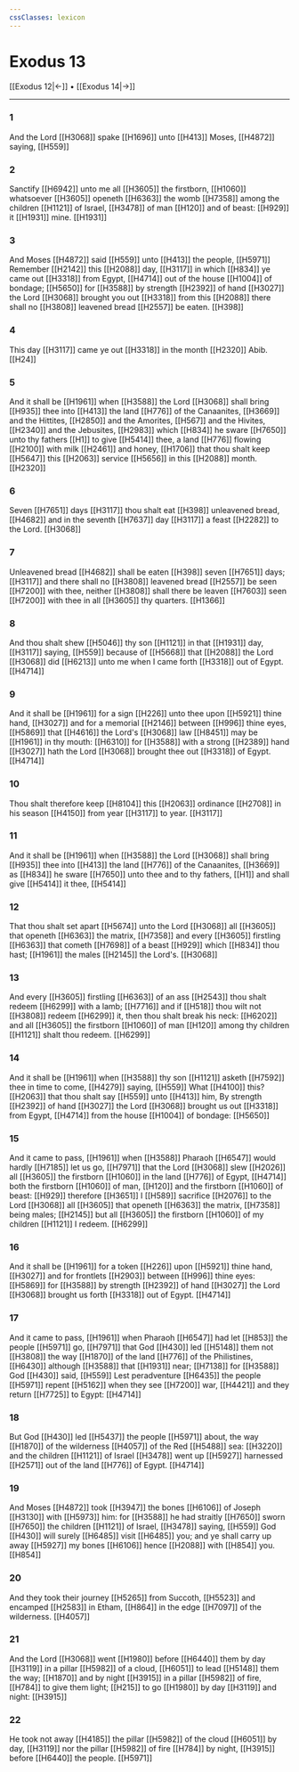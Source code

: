 ```yaml
---
cssClasses: lexicon
---
```

# Exodus 13

[[Exodus 12|←]] • [[Exodus 14|→]]

---

### 1
And the Lord [[H3068]] spake [[H1696]] unto [[H413]] Moses, [[H4872]] saying, [[H559]]

### 2
Sanctify [[H6942]] unto me all [[H3605]] the firstborn, [[H1060]] whatsoever [[H3605]] openeth [[H6363]] the womb [[H7358]] among the children [[H1121]] of Israel, [[H3478]] of man [[H120]] and of beast: [[H929]] it [[H1931]] mine. [[H1931]]

### 3
And Moses [[H4872]] said [[H559]] unto [[H413]] the people, [[H5971]] Remember [[H2142]] this [[H2088]] day, [[H3117]] in which [[H834]] ye came out [[H3318]] from Egypt, [[H4714]] out of the house [[H1004]] of bondage; [[H5650]] for [[H3588]] by strength [[H2392]] of hand [[H3027]] the Lord [[H3068]] brought you out [[H3318]] from this [[H2088]] there shall no [[H3808]] leavened bread [[H2557]] be eaten. [[H398]]

### 4
This day [[H3117]] came ye out [[H3318]] in the month [[H2320]] Abib. [[H24]]

### 5
And it shall be [[H1961]] when [[H3588]] the Lord [[H3068]] shall bring [[H935]] thee into [[H413]] the land [[H776]] of the Canaanites, [[H3669]] and the Hittites, [[H2850]] and the Amorites, [[H567]] and the Hivites, [[H2340]] and the Jebusites, [[H2983]] which [[H834]] he sware [[H7650]] unto thy fathers [[H1]] to give [[H5414]] thee, a land [[H776]] flowing [[H2100]] with milk [[H2461]] and honey, [[H1706]] that thou shalt keep [[H5647]] this [[H2063]] service [[H5656]] in this [[H2088]] month. [[H2320]]

### 6
Seven [[H7651]] days [[H3117]] thou shalt eat [[H398]] unleavened bread, [[H4682]] and in the seventh [[H7637]] day [[H3117]] a feast [[H2282]] to the Lord. [[H3068]]

### 7
Unleavened bread [[H4682]] shall be eaten [[H398]] seven [[H7651]] days; [[H3117]] and there shall no [[H3808]] leavened bread [[H2557]] be seen [[H7200]] with thee, neither [[H3808]] shall there be leaven [[H7603]] seen [[H7200]] with thee in all [[H3605]] thy quarters. [[H1366]]

### 8
And thou shalt shew [[H5046]] thy son [[H1121]] in that [[H1931]] day, [[H3117]] saying, [[H559]] because of [[H5668]] that [[H2088]] the Lord [[H3068]] did [[H6213]] unto me when I came forth [[H3318]] out of Egypt. [[H4714]]

### 9
And it shall be [[H1961]] for a sign [[H226]] unto thee upon [[H5921]] thine hand, [[H3027]] and for a memorial [[H2146]] between [[H996]] thine eyes, [[H5869]] that [[H4616]] the Lord's [[H3068]] law [[H8451]] may be [[H1961]] in thy mouth: [[H6310]] for [[H3588]] with a strong [[H2389]] hand [[H3027]] hath the Lord [[H3068]] brought thee out [[H3318]] of Egypt. [[H4714]]

### 10
Thou shalt therefore keep [[H8104]] this [[H2063]] ordinance [[H2708]] in his season [[H4150]] from year [[H3117]] to year. [[H3117]]

### 11
And it shall be [[H1961]] when [[H3588]] the Lord [[H3068]] shall bring [[H935]] thee into [[H413]] the land [[H776]] of the Canaanites, [[H3669]] as [[H834]] he sware [[H7650]] unto thee and to thy fathers, [[H1]] and shall give [[H5414]] it thee, [[H5414]]

### 12
That thou shalt set apart [[H5674]] unto the Lord [[H3068]] all [[H3605]] that openeth [[H6363]] the matrix, [[H7358]] and every [[H3605]] firstling [[H6363]] that cometh [[H7698]] of a beast [[H929]] which [[H834]] thou hast; [[H1961]] the males [[H2145]] the Lord's. [[H3068]]

### 13
And every [[H3605]] firstling [[H6363]] of an ass [[H2543]] thou shalt redeem [[H6299]] with a lamb; [[H7716]] and if [[H518]] thou wilt not [[H3808]] redeem [[H6299]] it, then thou shalt break his neck: [[H6202]] and all [[H3605]] the firstborn [[H1060]] of man [[H120]] among thy children [[H1121]] shalt thou redeem. [[H6299]]

### 14
And it shall be [[H1961]] when [[H3588]] thy son [[H1121]] asketh [[H7592]] thee in time to come, [[H4279]] saying, [[H559]] What [[H4100]] this? [[H2063]] that thou shalt say [[H559]] unto [[H413]] him, By strength [[H2392]] of hand [[H3027]] the Lord [[H3068]] brought us out [[H3318]] from Egypt, [[H4714]] from the house [[H1004]] of bondage: [[H5650]]

### 15
And it came to pass, [[H1961]] when [[H3588]] Pharaoh [[H6547]] would hardly [[H7185]] let us go, [[H7971]] that the Lord [[H3068]] slew [[H2026]] all [[H3605]] the firstborn [[H1060]] in the land [[H776]] of Egypt, [[H4714]] both the firstborn [[H1060]] of man, [[H120]] and the firstborn [[H1060]] of beast: [[H929]] therefore [[H3651]] I [[H589]] sacrifice [[H2076]] to the Lord [[H3068]] all [[H3605]] that openeth [[H6363]] the matrix, [[H7358]] being males; [[H2145]] but all [[H3605]] the firstborn [[H1060]] of my children [[H1121]] I redeem. [[H6299]]

### 16
And it shall be [[H1961]] for a token [[H226]] upon [[H5921]] thine hand, [[H3027]] and for frontlets [[H2903]] between [[H996]] thine eyes: [[H5869]] for [[H3588]] by strength [[H2392]] of hand [[H3027]] the Lord [[H3068]] brought us forth [[H3318]] out of Egypt. [[H4714]]

### 17
And it came to pass, [[H1961]] when Pharaoh [[H6547]]  had let [[H853]] the people [[H5971]] go, [[H7971]] that God [[H430]] led [[H5148]] them not [[H3808]] the way [[H1870]] of the land [[H776]] of the Philistines, [[H6430]] although [[H3588]] that [[H1931]] near; [[H7138]] for [[H3588]] God [[H430]] said, [[H559]] Lest peradventure [[H6435]] the people [[H5971]] repent [[H5162]] when they see [[H7200]] war, [[H4421]] and they return [[H7725]] to Egypt: [[H4714]]

### 18
But God [[H430]] led [[H5437]] the people [[H5971]] about, the way [[H1870]] of the wilderness [[H4057]] of the Red [[H5488]] sea: [[H3220]] and the children [[H1121]] of Israel [[H3478]] went up [[H5927]] harnessed [[H2571]] out of the land [[H776]] of Egypt. [[H4714]]

### 19
And Moses [[H4872]] took [[H3947]] the bones [[H6106]] of Joseph [[H3130]] with [[H5973]] him: for [[H3588]] he had straitly [[H7650]] sworn [[H7650]] the children [[H1121]] of Israel, [[H3478]] saying, [[H559]] God [[H430]] will surely [[H6485]] visit [[H6485]] you; and ye shall carry up away [[H5927]] my bones [[H6106]] hence [[H2088]] with [[H854]] you. [[H854]]

### 20
And they took their journey [[H5265]] from Succoth, [[H5523]] and encamped [[H2583]] in Etham, [[H864]] in the edge [[H7097]] of the wilderness. [[H4057]]

### 21
And the Lord [[H3068]] went [[H1980]] before [[H6440]] them by day [[H3119]] in a pillar [[H5982]] of a cloud, [[H6051]] to lead [[H5148]] them the way; [[H1870]] and by night [[H3915]] in a pillar [[H5982]] of fire, [[H784]] to give them light; [[H215]] to go [[H1980]] by day [[H3119]] and night: [[H3915]]

### 22
He took not away [[H4185]] the pillar [[H5982]] of the cloud [[H6051]] by day, [[H3119]] nor the pillar [[H5982]] of fire [[H784]] by night, [[H3915]] before [[H6440]] the people. [[H5971]]